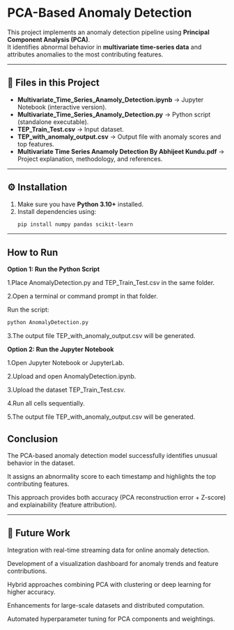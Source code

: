 # PCA-Based Anomaly Detection  

This project implements an anomaly detection pipeline using **Principal Component Analysis (PCA)**.  
It identifies abnormal behavior in **multivariate time-series data** and attributes anomalies to the most contributing features.  

---

## 📂 Files in this Project
- **Multivariate_Time_Series_Anamoly_Detection.ipynb** → Jupyter Notebook (interactive version).  
- **Multivariate_Time_Series_Anamoly_Detection.py** → Python script (standalone executable).  
- **TEP_Train_Test.csv** → Input dataset.  
- **TEP_with_anomaly_output.csv** → Output file with anomaly scores and top features.  
- **Multivariate Time Series Anamoly Detection By Abhijeet Kundu.pdf** → Project explanation, methodology, and references.  

---

## ⚙️ Installation
1. Make sure you have **Python 3.10+** installed.  
2. Install dependencies using:  
   ```bash
   pip install numpy pandas scikit-learn

  ---

  ## How to Run
**Option 1: Run the Python Script**

1.Place AnomalyDetection.py and TEP_Train_Test.csv in the same folder.

2.Open a terminal or command prompt in that folder.

Run the script:

```bash
python AnomalyDetection.py
``` 


3.The output file TEP_with_anomaly_output.csv will be generated.

**Option 2: Run the Jupyter Notebook**

1.Open Jupyter Notebook or JupyterLab.

2.Upload and open AnomalyDetection.ipynb.

3.Upload the dataset TEP_Train_Test.csv.

4.Run all cells sequentially.

5.The output file TEP_with_anomaly_output.csv will be generated.
## Conclusion

The PCA-based anomaly detection model successfully identifies unusual behavior in the dataset.

It assigns an abnormality score to each timestamp and highlights the top contributing features.

This approach provides both accuracy (PCA reconstruction error + Z-score) and explainability (feature attribution).

---

  ## 🚀 Future Work

Integration with real-time streaming data for online anomaly detection.

Development of a visualization dashboard for anomaly trends and feature contributions.

Hybrid approaches combining PCA with clustering or deep learning for higher accuracy.

Enhancements for large-scale datasets and distributed computation.

Automated hyperparameter tuning for PCA components and weightings.
